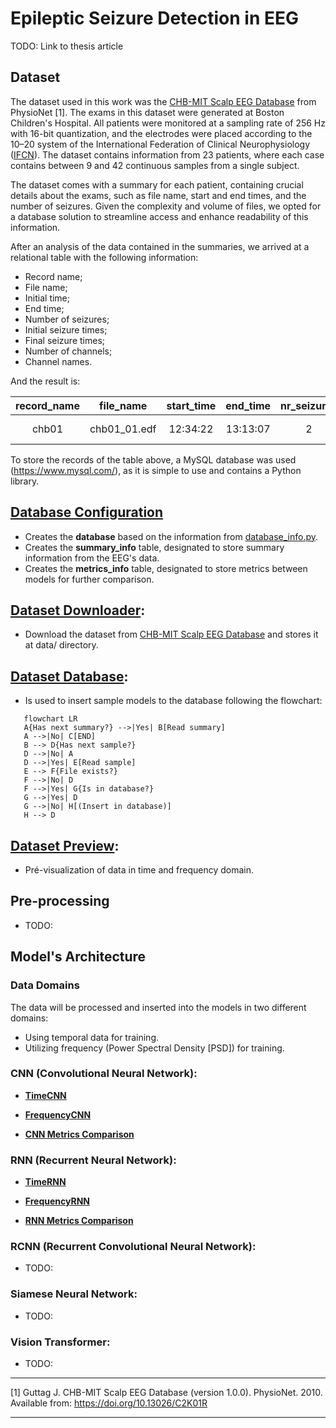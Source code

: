 # Epileptic Seizure Detection in EEG

TODO: Link to thesis article

## Dataset

The dataset used in this work was the [CHB-MIT Scalp EEG Database](https://physionet.org/physiobank/database/chbmit/) from PhysioNet [1]. The exams in this dataset were generated at Boston Children's Hospital. All patients were monitored at a sampling rate of 256 Hz with 16-bit quantization, and the electrodes were placed according to the 10–20 system of the International Federation of Clinical Neurophysiology ([IFCN](https://www.ifcn.info/)). The dataset contains information from 23 patients, where each case contains between 9 and 42 continuous samples from a single subject.

The dataset comes with a summary for each patient, containing crucial details about the exams, such as file name, start and end times, and the number of seizures. Given the complexity and volume of files, we opted for a database solution to streamline access and enhance readability of this information.

After an analysis of the data contained in the summaries, we arrived at a relational table with the following information:

- Record name;
- File name;
- Initial time;
- End time;
- Number of seizures;
- Initial seizure times;
- Final seizure times;
- Number of channels;
- Channel names.

And the result is:

| record_name |  file_name   | start_time | end_time | nr_seizures | start_seizure | end_seizure | nr_channels |   ds_channels    |
| :---------: | :----------: | :--------: | :------: | :---------: | :-----------: | :---------: | :---------: | :--------------: |
|    chb01    | chb01_01.edf |  12:34:22  | 13:13:07 |      2      |  1862, 2000   | 1963, 2213  |     24      | FP1-F7,F7-T7,... |

To store the records of the table above, a MySQL database was used (https://www.mysql.com/), as it is simple to use and contains a Python library.

## [Database Configuration](https://github.com/luizantoniona/eeg-epileptic-seizure-detection/blob/main/configuration_database.ipynb)
- Creates the **database** based on the information from [database_info.py](https://github.com/luizantoniona/eeg-epileptic-seizure-detection/blob/main/database/database_info.py).
- Creates the **summary_info** table, designated to store summary information from the EEG's data.
- Creates the **metrics_info** table, designated to store metrics between models for further comparison.

## [Dataset Downloader](https://github.com/luizantoniona/eeg-epileptic-seizure-detection/blob/main/configuration_dataset_downloader.ipynb):
- Download the dataset from [CHB-MIT Scalp EEG Database](https://physionet.org/physiobank/database/chbmit/) and stores it at data/ directory.

## [Dataset Database](https://github.com/luizantoniona/eeg-epileptic-seizure-detection/blob/main/configuration_dataset_database.ipynb):
- Is used to insert sample models to the database following the flowchart:
  
```mermaid
   flowchart LR
   A{Has next summary?} -->|Yes| B[Read summary]
   A -->|No| C[END]
   B --> D{Has next sample?}
   D -->|No| A
   D -->|Yes| E[Read sample]
   E --> F{File exists?}
   F -->|No| D
   F -->|Yes| G{Is in database?}
   G -->|Yes| D
   G -->|No| H[(Insert in database)]
   H --> D
```

## [Dataset Preview](https://github.com/luizantoniona/eeg-epileptic-seizure-detection/blob/main/dataset_preview.ipynb):
- Pré-visualization of data in time and frequency domain.

## Pre-processing
- TODO:

## Model's Architecture

### Data Domains
The data will be processed and inserted into the models in two different domains:
- Using temporal data for training.
- Utilizing frequency (Power Spectral Density [PSD]) for training.

### CNN (Convolutional Neural Network):

- **[TimeCNN](https://github.com/luizantoniona/eeg-epileptic-seizure-detection/blob/main/cnn_training_time.ipynb)**

- **[FrequencyCNN](https://github.com/luizantoniona/eeg-epileptic-seizure-detection/blob/main/cnn_training_frequency.ipynb)**

- **[CNN Metrics Comparison](https://github.com/luizantoniona/eeg-epileptic-seizure-detection/blob/main/cnn_model_metrics.ipynb)**

### RNN (Recurrent Neural Network):

- **[TimeRNN](https://github.com/luizantoniona/eeg-epileptic-seizure-detection/blob/main/rnn_training_time.ipynb)**

- **[FrequencyRNN](https://github.com/luizantoniona/eeg-epileptic-seizure-detection/blob/main/rnn_training_frequency.ipynb)**

- **[RNN Metrics Comparison](https://github.com/luizantoniona/eeg-epileptic-seizure-detection/blob/main/rnn_model_metrics.ipynb)**

### RCNN (Recurrent Convolutional Neural Network):
- TODO:

### Siamese Neural Network:
- TODO:

### Vision Transformer:
- TODO:

---

[1] Guttag J. CHB-MIT Scalp EEG Database (version 1.0.0). PhysioNet. 2010. Available from: https://doi.org/10.13026/C2K01R

---